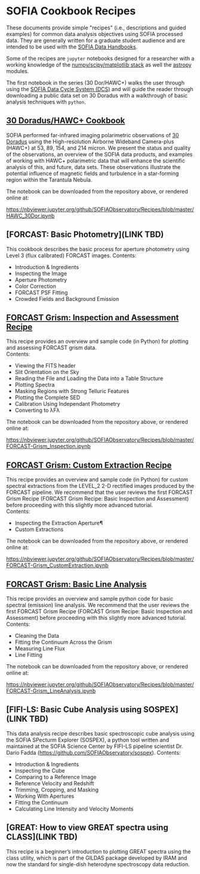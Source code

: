 # SOFIA Cookbook Recipes

These documents provide simple "recipes" (i.e., descriptions and guided examples) for common data analysis objectives using SOFIA processed data. They are generally written for a graduate student audience and are intended to be used with the [SOFIA Data Handbooks](https://www.sofia.usra.edu/science/proposing-and-observing/data-products/data-resources).

Some of the recipes are `jupyter` notebooks designed for a researcher with a working knowledge of the [numpy/scipy/matplotlib stack](https://scipy.org/install.html) as well the [astropy](http://docs.astropy.org/en/stable/) modules.

The first notebook in the series (30 Dor/HAWC+) walks the user through using the [SOFIA Data Cycle System (DCS)](https://dcs.sofia.usra.edu/) and will guide the reader through downloading a public data set on 30 Doradus with a walkthrough of basic analysis techniques with `python`.

## [30 Doradus/HAWC+ Cookbook](https://github.com/SOFIAObservatory/Recipes/blob/master/HAWC_30Dor.ipynb)

SOFIA performed far-infrared imaging polarimetric observations of [30 Doradus](https://www.sofia.usra.edu/multimedia/science-results-archive/sofia-reveals-never-seen-magnetic-field-details) using the High-resolution Airborne Wideband Camera-plus (HAWC+) at 53, 89, 154, and 214 micron. We present the status and quality of the observations, an overview of the SOFIA data products, and examples of working with HAWC+ polarimetric data that will enhance the scientific analysis of this, and future, data sets. These observations illustrate the potential influence of magnetic fields and turbulence in a star-forming region within the Tarantula Nebula.

The notebook can be downloaded from the repository above, or rendered online at:

https://nbviewer.jupyter.org/github/SOFIAObservatory/Recipes/blob/master/HAWC_30Dor.ipynb

## [FORCAST: Basic Photometry](LINK TBD)

This cookbook describes the basic process for aperture photometry using Level 3 (flux calibrated) FORCAST images. 
Contents:
- Introduction & Ingredients
- Inspecting the Image
- Aperture Photometry
- Color Correction
- FORCAST PSF Fitting
- Crowded Fields and Background Emission



## [FORCAST Grism: Inspection and Assessment Recipe](https://github.com/SOFIAObservatory/Recipes/blob/master/FORCAST-Grism_Inspection.ipynb)

This recipe provides an overview and sample code (in Python) for plotting and assessing FORCAST grism data.  
Contents:
- Viewing the FITS header
- Slit Orientation on the Sky
- Reading the File and Loading the Data into a Table Structure
- Plotting Spectra
- Masking Regions with Strong Telluric Features
- Plotting the Complete SED
- Calibration Using Independant Photometry
- Converting to λFλ

The notebook can be downloaded from the repository above, or rendered online at:

https://nbviewer.jupyter.org/github/SOFIAObservatory/Recipes/blob/master/FORCAST-Grism_Inspection.ipynb

## [FORCAST Grism: Custom Extraction Recipe](https://github.com/SOFIAObservatory/Recipes/blob/master/FORCAST-Grism_CustomExtraction.ipynb)

This recipe provides an overview and sample code (in Python) for custom spectral extractions from the LEVEL_2 2-D rectified images produced by the FORCAST pipeline. We recommend that the user reviews the first FORCAST Grism Recipe (FORCAST Grism Recipe: Basic Inspection and Assessment) before proceeding with this slightly more advanced tutorial.  
Contents:
- Inspecting the Extraction Aperture¶
- Custom Extractions

The notebook can be downloaded from the repository above, or rendered online at:

https://nbviewer.jupyter.org/github/SOFIAObservatory/Recipes/blob/master/FORCAST-Grism_CustomExtraction.ipynb

## [FORCAST Grism: Basic Line Analysis](https://github.com/SOFIAObservatory/Recipes/blob/master/FORCAST-Grism_CustomExtraction.ipynb)

This recipe provides an overview and sample python code for basic spectral (emission) line analysis. We recommend that the user reviews the first FORCAST Grism Recipe (FORCAST Grism Recipe: Basic Inspection and Assessment) before proceeding with this slightly more advanced tutorial.  
Contents:
- Cleaning the Data
- Fitting the Continuum Across the Grism
- Measuring Line Flux
- Line Fitting

The notebook can be downloaded from the repository above, or rendered online at:

https://nbviewer.jupyter.org/github/SOFIAObservatory/Recipes/blob/master/FORCAST-Grism_LineAnalysis.ipynb


## [FIFI-LS: Basic Cube Analysis using SOSPEX](LINK TBD)

This data analysis recipe describes basic spectroscopic cube analysis using the SOFIA
SPecturm Explorer (SOSPEX), a python tool written and maintained at the SOFIA
Science Center by FIFI-LS pipeline scientist Dr. Dario Fadda (https://github.com/SOFIAObservatory/sospex).
Contents:
- Introduction & Ingredients
- Inspecting the Cube
- Comparing to a Reference Image
- Reference Velocity and Redshift
- Trimming, Cropping, and Masking
- Working With Apertures
- Fitting the Continuum
- Calculating Line Intensity and Velocity Moments

## [GREAT: How to view GREAT spectra using CLASS](LINK TBD)

This recipe is a beginner’s introduction to plotting GREAT spectra using the class utility, which is part of the GILDAS package developed by IRAM and now the standard for single-dish heterodyne spectroscopy data reduction. 
